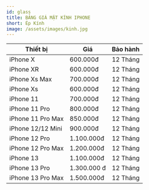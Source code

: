 ```yaml
---
id: glass
title: BẢNG GIÁ MẶT KÍNH IPHONE
short: Ép Kính
image: /assets/images/kinh.jpg
---
```

| Thiết bị          | Giá         | Bảo hành |
| ----------------- | ----------- | -------- |
| iPhone X          | 600.000đ    | 12 Tháng |
| iPhone XR         | 600.000đ    | 12 Tháng |
| iPhone Xs Max     | 700.000đ    | 12 Tháng |
| iPhone Xs         | 600.000đ    | 12 Tháng |
| iPhone 11         | 700.000đ    | 12 Tháng |
| iPhone 11 Pro     | 800.000đ    | 12 Tháng |
| iPhone 11 Pro Max | 850.000đ    | 12 Tháng |
| iPhone 12/12 Mini | 900.000đ    | 12 Tháng |
| iPhone 12 Pro     | 1.100.000đ  | 12 Tháng |
| iPhone 12 Pro Max | 1.200.000đ  | 12 Tháng |
| iPhone 13         | 1﻿.100.000đ | 12 Tháng |
| iPhone 13 Pro     | 1.300.000 đ  | 12 Tháng |
| iPhone 13 Pro Max | 1﻿.500.000đ | 12 Tháng |